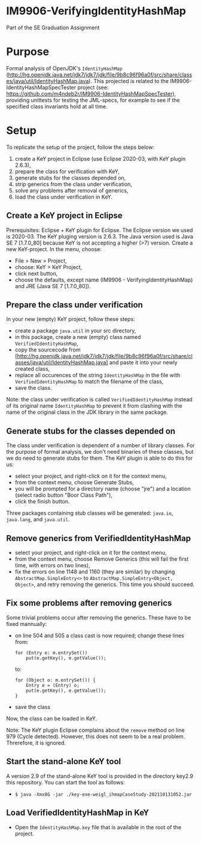 # IM9906-VerifyingIdentityHashMap
Part of the SE Graduation Assignment

# Purpose
Formal analysis of OpenJDK's `IdentityHashMap` (http://hg.openjdk.java.net/jdk7/jdk7/jdk/file/9b8c96f96a0f/src/share/classes/java/util/IdentityHashMap.java).
This projected is related to the IM9906-IdentityHashMapSpecTester project (see: https://github.com/m4ndeb2r/IM9906-IdentityHashMapSpecTester), providing
unittests for testing the JML-specs, for example to see if the specified class invariants hold at all time.

# Setup
To replicate the setup of the project, follow the steps below:
1. create a KeY project in Eclipse (use Eclipse 2020-03, with KeY plugin 2.6.3),
1. prepare the class for verification with KeY,
1. generate stubs for the classes depended on,
1. strip generics from the class under verification,
1. solve any problems after removal of generics,
1. load the class under verification in KeY.

## Create a KeY project in Eclipse
Prerequisites: Eclipse + KeY plugin for Eclipse. The Eclipse version we used is 2020-03. The KeY pluging version is 2.6.3. The Java version used is Java SE 7 \[1.7.0_80\] because KeY is not accepting a higher (>7) version.
Create a new KeY-project. In the menu, choose:
* File > New > Project,
* choose: KeY > KeY Project,
* click next button,
* choose the defaults, except name (IM9906 - VerifyingIdentityHashMap) and JRE (Java SE 7 \[1.7.0_80\]).

## Prepare the class under verification
In your new (empty) KeY project, follow these steps:
* create a package `java.util` in your src directory,
* in this package, create a new (empty) class named `VerifiedIdentityHashMap`,
* copy the sourcecode from [http://hg.openjdk.java.net/jdk7/jdk7/jdk/file/9b8c96f96a0f/src/share/classes/java/util/IdentityHashMap.java] and paste it into your newly created class,
* replace all occurences of the string `IdentityHashMap` in the file with `VerifiedIdentityHashMap` to match the filename of the class,
* save the class.

Note: the class under verification is called `VerifiedIdentityHashMap` instead of its original name `IdentityHashMap` to prevent it from clashing with the name of the original class in the JDK library in the same package.

## Generate stubs for the classes depended on
The class under verification is dependent of a number of library classes. For the purpose of formal analysis, we don't need binaries of these classes, but we do need to generate stubs for them. The KeY plugin is able to do this for us:
* select your project, and right-click on it for the context menu,
* from the context menu, choose Generate Stubs,
* you will be prompted for a directory name (choose "jre") and a location (select radio button "Boor Class Path"),
* click the finish button.

Three packages containing stub classes will be generated: `java.io`, `java.lang`, and `java.util`.

## Remove generics from VerifiedIdentityHashMap
* select your project, and right-click on it for the context menu,
* from the context menu, choose Remove Generics (this will fail the first time, with errors on two lines),
* fix the errors on line 1148 and 1160 (they are similar) by changing `AbstractMap.SimpleEntry<>` to `AbstractMap.SimpleEntry<Object, Object>`, and retry removing the generics. This time you should succeed.

## Fix some problems after removing generics
Some trivial problems occur after removing the generics. These have to be fixed mannually:
* on line 504 and 505 a class cast is now required; change these lines from:
  ```
  for (Entry e: m.entrySet())
	  put(e.getKey(), e.getValue());
  ```
  to:
  ```
  for (Object o: m.entrySet()) {
	  Entry e = (Entry) o;
	  put(e.getKey(), e.getValue());
  }
  ```
* save the class

Now, the class can be loaded in KeY. 

Note: The KeY plugin Eclipse complains about the `remove` method on line 979 (Cycle detected). However, this does not seem to be a real problem. Threrefore, it is ignored. 

## Start the stand-alone KeY tool
A version 2.9 of the stand-alone KeY tool is provided in the directory key2.9 this repository. You can start the tool as follows:
* `$ java -Xmx8G -jar ./key-exe-weigl_ihmapCaseStudy-202110131052.jar` 

## Load VerifiedIdentityHashMap in KeY
* Open the `IdentityHashMap.key` file that is available in the root of the project.
